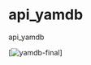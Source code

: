 # api_yamdb
api_yamdb

[![yamdb-final](https://github.com/khrustalev-rg/yamdb_final/actions/workflows/main.yml/badge.svg)]
